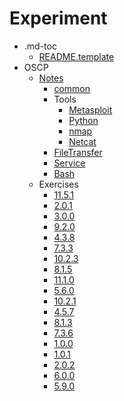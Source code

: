 # Experiment

- .md-toc
	- [README.template](./.md-toc/README.template.md)
- OSCP
	- [Notes](./OSCP/Notes/README.md)
		- [common](./OSCP/Notes/common.md)
		- Tools
			- [Metasploit](./OSCP/Notes/Tools/Metasploit.md)
			- [Python](./OSCP/Notes/Tools/Python.md)
			- [nmap](./OSCP/Notes/Tools/nmap.md)
			- [Netcat](./OSCP/Notes/Tools/Netcat.md)
		- [FileTransfer](./OSCP/Notes/FileTransfer.md)
		- [Service](./OSCP/Notes/Service.md)
		- [Bash](./OSCP/Notes/Bash.md)
	- Exercises
		- [11.5.1](./OSCP/Exercises/11.5.1/README.md)
		- [2.0.1](./OSCP/Exercises/2.0.1/README.md)
		- [3.0.0](./OSCP/Exercises/3.0.0/README.md)
		- [9.2.0](./OSCP/Exercises/9.2.0/README.md)
		- [4.3.8](./OSCP/Exercises/4.3.8/README.md)
		- [7.3.3](./OSCP/Exercises/7.3.3/README.md)
		- [10.2.3](./OSCP/Exercises/10.2.3/README.md)
		- [8.1.5](./OSCP/Exercises/8.1.5/README.md)
		- [11.1.0](./OSCP/Exercises/11.1.0/README.md)
		- [5.6.0](./OSCP/Exercises/5.6.0/README.md)
		- [10.2.1](./OSCP/Exercises/10.2.1/README.md)
		- [4.5.7](./OSCP/Exercises/4.5.7/README.md)
		- [8.1.3](./OSCP/Exercises/8.1.3/README.md)
		- [7.3.6](./OSCP/Exercises/7.3.6/README.md)
		- [1.0.0](./OSCP/Exercises/1.0.0/README.md)
		- [1.0.1](./OSCP/Exercises/1.0.1/README.md)
		- [2.0.2](./OSCP/Exercises/2.0.2/README.md)
		- [6.0.0](./OSCP/Exercises/6.0.0/README.md)
		- [5.9.0](./OSCP/Exercises/5.9.0/README.md)


